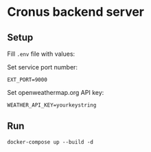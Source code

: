 # Cronus backend server

## Setup

Fill `.env` file with values:


Set service port number:

```dotenv
EXT_PORT=9000
```

Set openweathermap.org API key:

```dotenv
WEATHER_API_KEY=yourkeystring
```

## Run

```shell
docker-compose up --build -d
```
